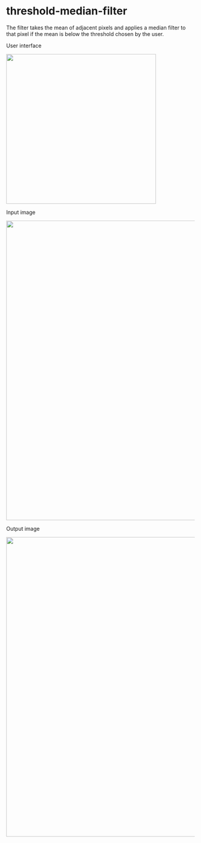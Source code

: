 # threshold-median-filter

The filter takes the mean of adjacent pixels and applies a median filter to that pixel if the mean is below the threshold chosen by the user.

User interface

<img src="https://raw.github.com/talonchandler/threshold-median-filter/master/example/ui.png" width="400">

Input image

<img src="https://raw.github.com/talonchandler/threshold-median-filter/master/example/in.png" width="800">

Output image

<img src="https://raw.github.com/talonchandler/threshold-median-filter/master/example/out.png" width="800">

